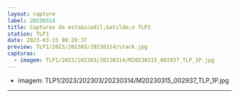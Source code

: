 ```yaml
---
layout: capture
label: 20230314
title: Capturas da esta&ccedil;&atilde;o TLP1
station: TLP1
date: 2023-03-15 00:29:37
preview: TLP1/2023/202303/20230314/stack.jpg
capturas:
  - imagem: TLP1/2023/202303/20230314/M20230315_002937_TLP_1P.jpg
---
```

  - imagem: TLP1/2023/202303/20230314/M20230315_002937_TLP_1P.jpg
---
